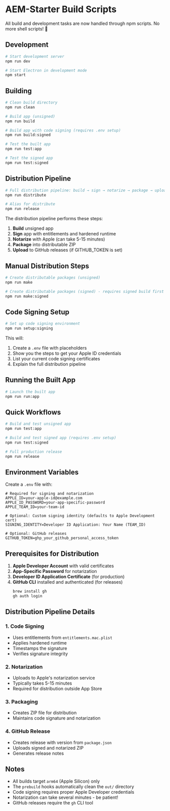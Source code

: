 # AEM-Starter Build Scripts

All build and development tasks are now handled through npm scripts. No more shell scripts! 🎉

## Development

```bash
# Start development server
npm run dev

# Start Electron in development mode
npm start
```

## Building

```bash
# Clean build directory
npm run clean

# Build app (unsigned)
npm run build

# Build app with code signing (requires .env setup)
npm run build:signed

# Test the built app
npm run test:app

# Test the signed app
npm run test:signed
```

## Distribution Pipeline

```bash
# Full distribution pipeline: build → sign → notarize → package → upload
npm run distribute

# Alias for distribute
npm run release
```

The distribution pipeline performs these steps:
1. **Build** unsigned app
2. **Sign** app with entitlements and hardened runtime
3. **Notarize** with Apple (can take 5-15 minutes)
4. **Package** into distributable ZIP
5. **Upload** to GitHub releases (if GITHUB_TOKEN is set)

## Manual Distribution Steps

```bash
# Create distributable packages (unsigned)
npm run make

# Create distributable packages (signed) - requires signed build first
npm run make:signed
```

## Code Signing Setup

```bash
# Set up code signing environment
npm run setup:signing
```

This will:
1. Create a `.env` file with placeholders
2. Show you the steps to get your Apple ID credentials
3. List your current code signing certificates
4. Explain the full distribution pipeline

## Running the Built App

```bash
# Launch the built app
npm run run:app
```

## Quick Workflows

```bash
# Build and test unsigned app
npm run test:app

# Build and test signed app (requires .env setup)
npm run test:signed

# Full production release
npm run release
```

## Environment Variables

Create a `.env` file with:

```env
# Required for signing and notarization
APPLE_ID=your-apple-id@example.com
APPLE_ID_PASSWORD=your-app-specific-password
APPLE_TEAM_ID=your-team-id

# Optional: Custom signing identity (defaults to Apple Development cert)
SIGNING_IDENTITY=Developer ID Application: Your Name (TEAM_ID)

# Optional: GitHub releases
GITHUB_TOKEN=ghp_your_github_personal_access_token
```

## Prerequisites for Distribution

1. **Apple Developer Account** with valid certificates
2. **App-Specific Password** for notarization
3. **Developer ID Application Certificate** (for production)
4. **GitHub CLI** installed and authenticated (for releases)
   ```bash
   brew install gh
   gh auth login
   ```

## Distribution Pipeline Details

### 1. Code Signing
- Uses entitlements from `entitlements.mac.plist`
- Applies hardened runtime
- Timestamps the signature
- Verifies signature integrity

### 2. Notarization
- Uploads to Apple's notarization service
- Typically takes 5-15 minutes
- Required for distribution outside App Store

### 3. Packaging
- Creates ZIP file for distribution
- Maintains code signature and notarization

### 4. GitHub Release
- Creates release with version from `package.json`
- Uploads signed and notarized ZIP
- Generates release notes

## Notes

- All builds target `arm64` (Apple Silicon) only
- The `prebuild` hooks automatically clean the `out/` directory
- Code signing requires proper Apple Developer credentials
- Notarization can take several minutes - be patient!
- GitHub releases require the `gh` CLI tool 